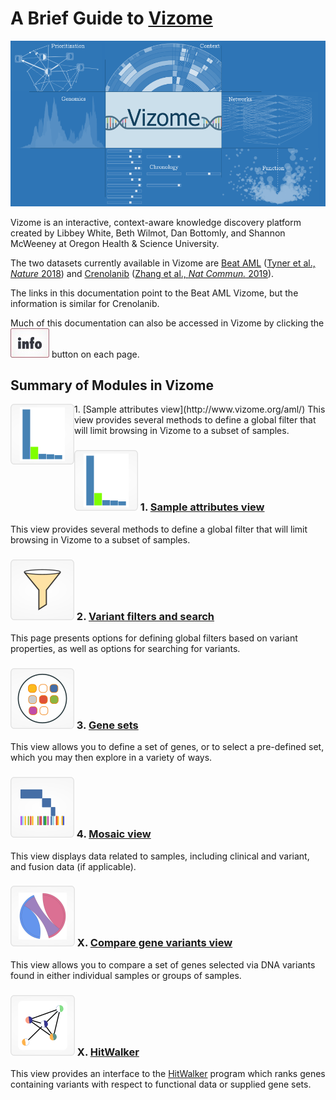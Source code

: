 # A Brief Guide to [**Vizome**](http://www.vizome.org)

![vizome_main](img/vizome_main.png)

Vizome is an interactive, context-aware knowledge discovery platform created by Libbey White, Beth Wilmot, Dan Bottomly, and Shannon McWeeney at Oregon Health & Science University.

The two datasets currently available in Vizome are [Beat AML](http://vizome.org/aml/) ([Tyner et al., *Nature* 2018](https://www.nature.com/articles/s41586-018-0623-z)) and [Crenolanib](http://vizome.org/crenolanib/) ([Zhang et al., *Nat Commun.* 2019](https://www.nature.com/articles/s41467-018-08263-x)). 

The links in this documentation point to the Beat AML Vizome, but the information is similar for Crenolanib.

Much of this documentation can also be accessed in Vizome by clicking the ![info_button](img/info_button.jpg) button on each page.

## Summary of Modules in Vizome

<img align="left" src="img/samples_bar.png">
1. [Sample attributes view](http://www.vizome.org/aml/)
This view provides several methods to define a global filter that will limit browsing in Vizome to a subset of samples.

### ![samples_bar](img/samples_bar.png) 1. [Sample attributes view](http://www.vizome.org/aml/)
This view provides several methods to define a global filter that will limit browsing in Vizome to a subset of samples.

### ![variants](img/variants.png) 2. [Variant filters and search](http://www.vizome.org/aml/variant_filter/)
This page presents options for defining global filters based on variant properties, as well as options for searching for variants.

### ![genesets_main](img/genesets_main.png) 3. [Gene sets](http://vizome.org/aml/geneset/)
This view allows you to define a set of genes, or to select a pre-defined set, which you may then explore in a variety of ways.

### ![mosaic](img/mosaic.png) 4. [Mosaic view](http://vizome.org/aml/mosaic/)
This view displays data related to samples, including clinical and variant, and fusion data (if applicable).

### ![compare](img/compare.png) X. [Compare gene variants view](http://vizome.org/aml/compare_genes/)
This view allows you to compare a set of genes selected via DNA variants found in either individual samples or groups of samples.

### ![hitwalker](img/hitwalker.png) X. [HitWalker](http://vizome.org/aml/hitwalker/)
This view provides an interface to the [HitWalker](https://www.ncbi.nlm.nih.gov/pmc/articles/PMC3570211/) program which ranks genes containing variants with respect to functional data or supplied gene sets.
